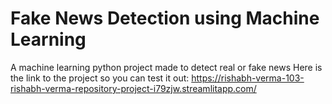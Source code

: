 # Fake News Detection using Machine Learning
A machine learning python project made to detect real or fake news
Here is the link to the project so you can test it out: https://rishabh-verma-103-rishabh-verma-repository-project-i79zjw.streamlitapp.com/
